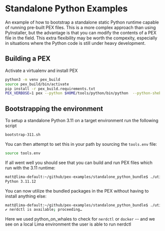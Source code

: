 # Standalone Python Examples
An example of how to bootstrap a standalone static Python runtime capable of running pre-built PEX files.  This is a more complex approach than using PyInstaller, but the advantage is that you can  modify the contents of a PEX file in the field.  This extra flexibility may be worth the compexity, especially in situations where the Python code is still under heavy development.

## Building a PEX

Activate a virtualenv and install PEX
```bash
python3 -m venv pex_build
source pex_build/bin/activate
pip install -r pex_build.requirements.txt 
PEX_VERBOSE=1 pex --python $HOME/tools/python/bin/python  --python-shebang $HOME/tools/python/bin/python  -r requirements.txt -o utils.pex
```

## Bootstrapping the environment
To setup a standalone Python 3.11 on a target environment run the following script
```bash
bootstrap-311.sh
```

You can then attempt to set this in your path by sourcing the `tools.env` file:
```bash
source tools.env
``` 

If all went well you should see that you can build and run PEX files which run with the 3.11 runtime:
```bash
matt@lima-default:~/github/pex-examples/standalone_python_bundle$ ./utils.pex -V
Python 3.11.12
```

You can now utilize the bundled packages in the PEX without having to install anything else:
```bash
matt@lima-default:~/github/pex-examples/standalone_python_bundle$ ./utils.pex check_container_runtime.py 
✔ nerdctl is available; proceeding…
```

Here we used python_on_whales to check for `nerdctl` or `docker` -- and we see on a local Lima environment the user is able to run nerdctl

